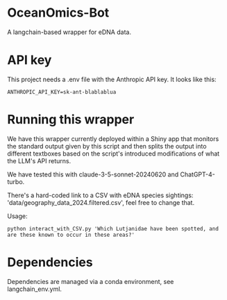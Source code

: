 # OceanOmics-Bot
A langchain-based wrapper for eDNA data.

# API key

This project needs a .env file with the Anthropic API key. It looks like this:

    ANTHROPIC_API_KEY=sk-ant-blablablua

# Running this wrapper

We have this wrapper currently deployed within a Shiny app that monitors the standard output given by this script and then splits the output into different textboxes based on the script's introduced modifications of what the LLM's API returns.

We have tested this with claude-3-5-sonnet-20240620 and ChatGPT-4-turbo. 

There's a hard-coded link to a CSV with eDNA species sightings: 'data/geography_data_2024.filtered.csv', feel free to change that.

Usage:

    python interact_with_CSV.py 'Which Lutjanidae have been spotted, and are these known to occur in these areas?'

# Dependencies

Dependencies are managed via a conda environment, see langchain_env.yml.
